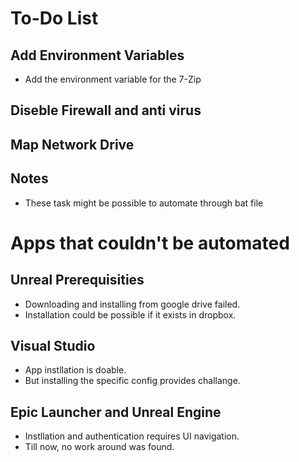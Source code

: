 # To-Do List

## Add Environment Variables

- Add the environment variable for the 7-Zip

## Diseble Firewall and anti virus

## Map Network Drive

## Notes

- These task might be possible to automate through bat file

# Apps that couldn't be automated

## Unreal Prerequisities

-  Downloading and installing from google drive failed.
-  Installation could be possible if it exists in dropbox.

## Visual Studio

-  App instllation is doable.
-  But installing the specific config provides challange.

## Epic Launcher and Unreal Engine

- Instllation and authentication requires UI navigation. 
- Till now, no work around was found.
